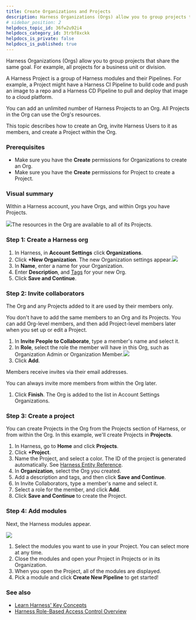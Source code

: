 ```yaml
---
title: Create Organizations and Projects
description: Harness Organizations (Orgs) allow you to group projects that share the same goal. For example, all projects for a business unit or division. A Harness Project is a group of Harness modules and their…
# sidebar_position: 2
helpdocs_topic_id: 36fw2u92i4
helpdocs_category_id: 3trbf8xckk
helpdocs_is_private: false
helpdocs_is_published: true
---
```


Harness Organizations (Orgs) allow you to group projects that share the same goal. For example, all projects for a business unit or division.

A Harness Project is a group of Harness modules and their Pipelines. For example, a Project might have a Harness CI Pipeline to build code and push an image to a repo and a Harness CD Pipeline to pull and deploy that image to a cloud platform.

You can add an unlimited number of Harness Projects to an Org. All Projects in the Org can use the Org's resources.

This topic describes how to create an Org, invite Harness Users to it as members, and create a Project within the Org.

### Prerequisites

* Make sure you have the **Create** permissions for Organizations to create an Org.
* Make sure you have the **Create** permissions for Project to create a Project.

### Visual summary

Within a Harness account, you have Orgs, and within Orgs you have Projects.

![](https://files.helpdocs.io/i5nl071jo5/articles/36fw2u92i4/1614902717126/image.png)The resources in the Org are available to all of its Projects.

### Step 1: Create a Harness org

1. In Harness, in **Account Settings** click **Organizations**.
2. Click **+New Organization**. The new Organization settings appear.![](https://files.helpdocs.io/i5nl071jo5/articles/36fw2u92i4/1648718357033/screenshot-2022-03-31-at-2-48-46-pm.png)
3. In **Name**, enter a name for your Organization.
4. Enter **Description**, and [Tags](../20_References/tags-reference.md) for your new Org.
5. Click **Save and Continue**.

### Step 2: Invite collaborators

The Org and any Projects added to it are used by their members only.

You don't have to add the same members to an Org and its Projects. You can add Org-level members, and then add Project-level members later when you set up or edit a Project.

1. In **Invite People to Collaborate**, type a member's name and select it.
2. In **Role**, select the role the member will have in this Org, such as Organization Admin or Organization Member.![](https://files.helpdocs.io/i5nl071jo5/articles/36fw2u92i4/1648718846633/screenshot-2022-03-31-at-2-54-26-pm.png)
3. Click **Add**.

Members receive invites via their email addresses.

You can always invite more members from within the Org later.

1. Click **Finish**. The Org is added to the list in Account Settings Organizations.

### Step 3: Create a project

You can create Projects in the Org from the Projects section of Harness, or from within the Org. In this example, we'll create Projects in **Projects**.

1. In Harness, go to **Home** and click **Projects**.
2. Click **+Project**.
3. Name the Project, and select a color. The ID of the project is generated automatically. See [Harness Entity Reference](../20_References/harness-entity-reference.md).
4. In **Organization**, select the Org you created.
5. Add a description and tags, and then click **Save and Continue**.
6. In Invite Collaborators, type a member's name and select it.
7. Select a role for the member, and click **Add**.
8. Click **Save and Continue** to create the Project.

### Step 4: Add modules

Next, the Harness modules appear.

![](https://files.helpdocs.io/i5nl071jo5/articles/36fw2u92i4/1639730357778/screenshot-2021-12-17-at-2-07-34-pm.png)

1. Select the modules you want to use in your Project. You can select more at any time.
2. Close the modules and open your Project in Projects or in its Organization.
3. When you open the Project, all of the modules are displayed.
4. Pick a module and click **Create New Pipeline** to get started!

### See also

* [Learn Harness' Key Concepts](https://ngdocs.harness.io/article/hv2758ro4e-learn-harness-key-concepts)
* [Harness Role-Based Access Control Overview](../4_Role-Based-Access-Control/1-rbac-in-harness.md)

